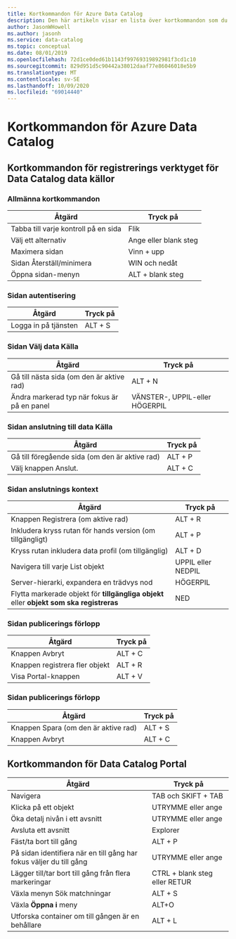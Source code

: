 ```yaml
---
title: Kortkommandon för Azure Data Catalog
description: Den här artikeln visar en lista över kortkommandon som du kan använda i Azure Data Catalog.
author: JasonWHowell
ms.author: jasonh
ms.service: data-catalog
ms.topic: conceptual
ms.date: 08/01/2019
ms.openlocfilehash: 72d1ce0ded61b1143f99769319892981f3cd1c10
ms.sourcegitcommit: 829d951d5c90442a38012daaf77e86046018e5b9
ms.translationtype: MT
ms.contentlocale: sv-SE
ms.lasthandoff: 10/09/2020
ms.locfileid: "69014440"
---
```

# <a name="keyboard-shortcuts-for-azure-data-catalog"></a>Kortkommandon för Azure Data Catalog

## <a name="keyboard-shortcuts-for-the-data-catalog-data-source-registration-tool"></a>Kortkommandon för registrerings verktyget för Data Catalog data källor

### <a name="general-keyboard-shortcuts"></a>Allmänna kortkommandon
| Åtgärd | Tryck på |
| --- | --- |
| Tabba till varje kontroll på en sida |Flik |
| Välj ett alternativ |Ange eller blank steg |
| Maximera sidan |Vinn + upp |
| Sidan Återställ/minimera |WIN och nedåt |
| Öppna sidan-menyn |ALT + blank steg |

### <a name="authentication-page"></a>Sidan autentisering
| Åtgärd | Tryck på |
| --- | --- |
| Logga in på tjänsten |ALT + S |

### <a name="data-source-selection-page"></a>Sidan Välj data Källa
| Åtgärd | Tryck på |
| --- | --- |
| Gå till nästa sida (om den är aktive rad) |ALT + N |
| Ändra markerad typ när fokus är på en panel |VÄNSTER-, UPPIL-eller HÖGERPIL |

### <a name="data-source-connection-page"></a>Sidan anslutning till data Källa
| Åtgärd | Tryck på |
| --- | --- |
| Gå till föregående sida (om den är aktive rad) |ALT + P |
| Välj knappen Anslut. |ALT + C |

### <a name="connection-context-page"></a>Sidan anslutnings kontext
| Åtgärd | Tryck på |
| --- | --- |
| Knappen Registrera (om aktive rad) |ALT + R |
| Inkludera kryss rutan för hands version (om tillgängligt) |ALT + P |
| Kryss rutan inkludera data profil (om tillgänglig) |ALT + D |
| Navigera till varje List objekt |UPPIL eller NEDPIL |
| Server-hierarki, expandera en trädvys nod |HÖGERPIL |
| Flytta markerade objekt för **tillgängliga objekt** eller **objekt som ska registreras** |NED |

### <a name="publish-progress-page"></a>Sidan publicerings förlopp
| Åtgärd | Tryck på |
| --- | --- |
| Knappen Avbryt |ALT + C |
| Knappen registrera fler objekt |ALT + R |
| Visa Portal-knappen |ALT + V |

### <a name="publish-progress-page"></a>Sidan publicerings förlopp
| Åtgärd | Tryck på |
| --- | --- |
| Knappen Spara (om den är aktive rad) |ALT + S |
| Knappen Avbryt |ALT + C |

## <a name="keyboard-shortcuts-for-the-data-catalog-portal"></a>Kortkommandon för Data Catalog Portal
| Åtgärd | Tryck på |
| --- | --- |
| Navigera |TAB och SKIFT + TAB |
| Klicka på ett objekt |UTRYMME eller ange |
| Öka detalj nivån i ett avsnitt |UTRYMME eller ange |
| Avsluta ett avsnitt |Explorer |
| Fäst/ta bort till gång |ALT + P |
| På sidan identifiera när en till gång har fokus väljer du till gång |UTRYMME eller ange |
| Lägger till/tar bort till gång från flera markeringar |CTRL + blank steg eller RETUR |
| Växla menyn Sök matchningar |ALT + S |
| Växla **Öppna i** meny |ALT+O |
| Utforska container om till gången är en behållare |ALT + L |

